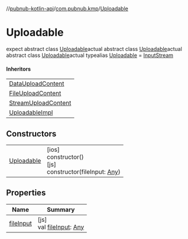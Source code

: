 //[pubnub-kotlin-api](../../../index.md)/[com.pubnub.kmp](../index.md)/[Uploadable](index.md)

# Uploadable

expect abstract class [Uploadable](index.md)actual abstract class [Uploadable](index.md)actual abstract class [Uploadable](index.md)actual typealias [Uploadable](index.md) = [InputStream](https://docs.oracle.com/javase/8/docs/api/java/io/InputStream.html)

#### Inheritors

| |
|---|
| [DataUploadContent](../-data-upload-content/index.md) |
| [FileUploadContent](../-file-upload-content/index.md) |
| [StreamUploadContent](../-stream-upload-content/index.md) |
| [UploadableImpl](../-uploadable-impl/index.md) |

## Constructors

| | |
|---|---|
| [Uploadable](-uploadable.md) | [ios]<br>constructor()<br>[js]<br>constructor(fileInput: [Any](https://kotlinlang.org/api/latest/jvm/stdlib/kotlin/-any/index.html)) |

## Properties

| Name | Summary |
|---|---|
| [fileInput](file-input.md) | [js]<br>val [fileInput](file-input.md): [Any](https://kotlinlang.org/api/latest/jvm/stdlib/kotlin/-any/index.html) |
